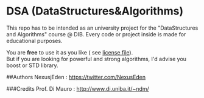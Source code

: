 **DSA (DataStructures&Algorithms)**
===
This repo has to be intended as an university project for the "DataStructures and Algorithms" course @ DIB. Every code or project inside is made for educational purposes.

You are **free** to use it as you like ( see [license file](LICENSE)).</br>
But if you are looking for powerful and strong algorithms, I'd advise you boost or STD library.

##Authors
NexusjEden : https://twitter.com/NexusEden

###Credits
Prof. Di Mauro : http://www.di.uniba.it/~ndm/








